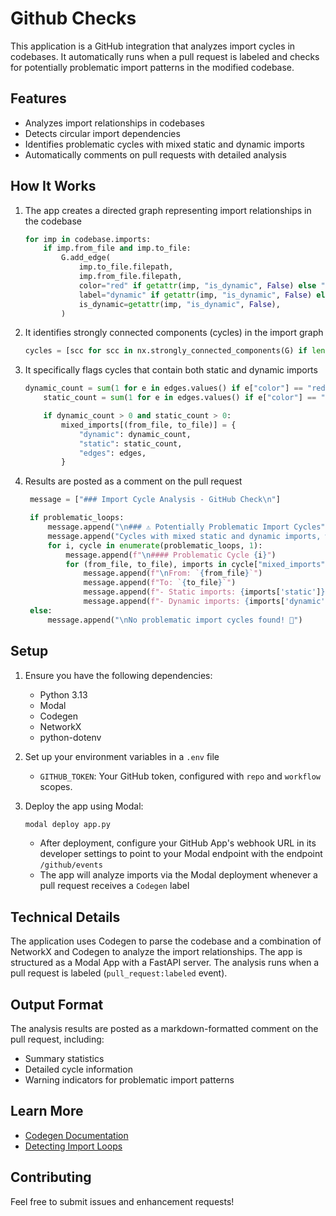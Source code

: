 # Github Checks

This application is a GitHub integration that analyzes import cycles in codebases. It automatically runs when a pull request is labeled and checks for potentially problematic import patterns in the modified codebase.

## Features

- Analyzes import relationships in codebases
- Detects circular import dependencies
- Identifies problematic cycles with mixed static and dynamic imports
- Automatically comments on pull requests with detailed analysis

## How It Works

1. The app creates a directed graph representing import relationships in the codebase

   ```python
   for imp in codebase.imports:
       if imp.from_file and imp.to_file:
           G.add_edge(
               imp.to_file.filepath,
               imp.from_file.filepath,
               color="red" if getattr(imp, "is_dynamic", False) else "black",
               label="dynamic" if getattr(imp, "is_dynamic", False) else "static",
               is_dynamic=getattr(imp, "is_dynamic", False),
           )
   ```

1. It identifies strongly connected components (cycles) in the import graph

   ```python
   cycles = [scc for scc in nx.strongly_connected_components(G) if len(scc) > 1]
   ```

1. It specifically flags cycles that contain both static and dynamic imports

   ```python
   dynamic_count = sum(1 for e in edges.values() if e["color"] == "red")
       static_count = sum(1 for e in edges.values() if e["color"] == "black")

       if dynamic_count > 0 and static_count > 0:
           mixed_imports[(from_file, to_file)] = {
               "dynamic": dynamic_count,
               "static": static_count,
               "edges": edges,
           }
   ```

1. Results are posted as a comment on the pull request

   ```python
    message = ["### Import Cycle Analysis - GitHub Check\n"]

    if problematic_loops:
        message.append("\n### ⚠️ Potentially Problematic Import Cycles")
        message.append("Cycles with mixed static and dynamic imports, which might recquire attention.")
        for i, cycle in enumerate(problematic_loops, 1):
            message.append(f"\n#### Problematic Cycle {i}")
            for (from_file, to_file), imports in cycle["mixed_imports"].items():
                message.append(f"\nFrom: `{from_file}`")
                message.append(f"To: `{to_file}`")
                message.append(f"- Static imports: {imports['static']}")
                message.append(f"- Dynamic imports: {imports['dynamic']}")
    else:
        message.append("\nNo problematic import cycles found! 🎉")
   ```

## Setup

1. Ensure you have the following dependencies:

   - Python 3.13
   - Modal
   - Codegen
   - NetworkX
   - python-dotenv

1. Set up your environment variables in a `.env` file

   - `GITHUB_TOKEN`: Your GitHub token, configured with `repo` and `workflow` scopes.

1. Deploy the app using Modal:

   ```bash
   modal deploy app.py
   ```

   - After deployment, configure your GitHub App's webhook URL in its developer settings to point to your Modal endpoint with the endpoint `/github/events`
   - The app will analyze imports via the Modal deployment whenever a pull request receives a `Codegen` label

## Technical Details

The application uses Codegen to parse the codebase and a combination of NetworkX and Codegen to analyze the import relationships. The app is structured as a Modal App with a FastAPI server.
The analysis runs when a pull request is labeled (`pull_request:labeled` event).

## Output Format

The analysis results are posted as a markdown-formatted comment on the pull request, including:

- Summary statistics
- Detailed cycle information
- Warning indicators for problematic import patterns

## Learn More

- [Codegen Documentation](https://graph-sitter.com)
- [Detecting Import Loops](https://graph-sitter.com/blog/fixing-import-loops)

## Contributing

Feel free to submit issues and enhancement requests!

